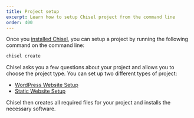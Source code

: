 ```yaml
---
title: Project setup
excerpt: Learn how to setup Chisel project from the command line
order: 400
---
```


Once you [installed Chisel](/docs/installation), you can setup a project by running the following command on the command line:

```bash
chisel create
```

Chisel asks you a few questions about your project and allows you to choose the project type. You can set up two different types of project:

- [WordPress Website Setup](/docs/setup/wordpress)
- [Static Website Setup](/docs/setup/static)

Chisel then creates all required files for your project and installs the necessary software.
